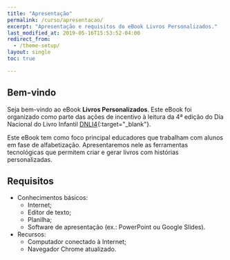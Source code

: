 ```yaml
---
title: "Apresentação"
permalink: /curso/apresentacao/
excerpt: "Apresentação e requisitos do eBook Livros Personalizados."
last_modified_at: 2019-05-16T15:53:52-04:00
redirect_from:
  - /theme-setup/
layout: single
toc: true

---
```


## Bem-vindo
Seja bem-vindo ao eBook **Livros Personalizados**. Este eBook foi organizado como parte das ações de incentivo à leitura da 4ª edição do Dia Nacional do Livro Infantil [DNLI4](https://dnli.aprender.digital){:target="_blank"}. 

Este eBook tem como foco principal educadores que trabalham com alunos em fase de alfabetização. Apresentaremos nele as ferramentas tecnológicas que permitem criar e gerar livros com histórias personalizadas.

## Requisitos
- Conhecimentos básicos:
  - Internet;
  - Editor de texto;
  - Planilha;
  - Software de apresentação (ex.: PowerPoint ou Google Slides).
- Recursos:
  - Computador conectado à Internet;
  - Navegador Chrome atualizado.

